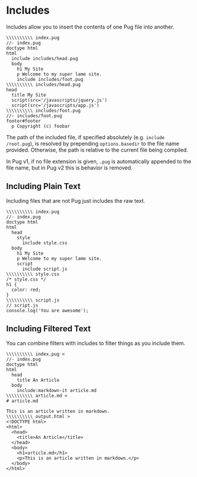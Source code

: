 # Includes

Includes allow you to insert the contents of one Pug file into another.

```pug-preview
\\\\\\\\\\ index.pug
//- index.pug
doctype html
html
  include includes/head.pug
  body
    h1 My Site
    p Welcome to my super lame site.
    include includes/foot.pug
\\\\\\\\\\ includes/head.pug
head
  title My Site
  script(src='/javascripts/jquery.js')
  script(src='/javascripts/app.js')
\\\\\\\\\\ includes/foot.pug
//- includes/foot.pug
footer#footer
  p Copyright (c) foobar
```

The path of the included file, if specified absolutely (e.g. `include /root.pug`), is resolved by prepending `options.basedir` to the file name provided. Otherwise, the path is relative to the current file being compiled.

In Pug v1, if no file extension is given, `.pug` is automatically appended to the file name, but in Pug v2 this is behavior is removed.

## Including Plain Text

Including files that are not Pug just includes the raw text.

```pug-preview
\\\\\\\\\\ index.pug
//- index.pug
doctype html
html
  head
    style
      include style.css
  body
    h1 My Site
    p Welcome to my super lame site.
    script
      include script.js
\\\\\\\\\\ style.css
/* style.css */
h1 {
  color: red;
}
\\\\\\\\\\ script.js
// script.js
console.log('You are awesome');
```

## Including Filtered Text

You can combine filters with includes to filter things as you include them.

```pug-preview-readonly
\\\\\\\\\\ index.pug <
//- index.pug
doctype html
html
  head
    title An Article
  body
    include:markdown-it article.md
\\\\\\\\\\ article.md <
# article.md

This is an article written in markdown.
\\\\\\\\\\ output.html >
<!DOCTYPE html>
<html>
  <head>
    <title>An Article</title>
  </head>
  <body>
    <h1>article.md</h1>
    <p>This is an article written in markdown.</p>
  </body>
</html>
```
